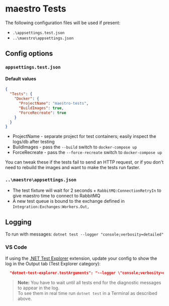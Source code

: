 # maestro Tests

The following configuration files will be used if present:

- `.\appsettings.test.json`
- `..\maestro\appsettings.json`

## Config options

### `appsettings.test.json`

#### Default values

```json
{
  "Tests": {
    "Docker": {
      "ProjectName": "maestro-tests",
      "BuildImages": true,
      "ForceRecreate": true
    }
  }
}
```

- ProjectName - separate project for test containers; easily inspect the logs/db after testing
- BuildImages - pass the `--build` switch to `docker-compose up`
- ForceRecreate - pass the `--force-recreate` switch to `docker-compose up`

You can tweak these if the tests fail to send an HTTP request, or if you don't need to rebuild the images and want to make the tests run faster.

### `..\maestro\appsettings.json`

- The test fixture will wait for 2 seconds + `RabbitMQ:ConnectionRetryIn` to give maestro time to connect to RabbitMQ
- A new test queue is bound to the exchange defined in `Integration:Exchanges:Workers.Out,`

## Logging

To run with messages: `dotnet test --logger "console;verbosity=detailed"`

### VS Code

If using the [.NET Test Explorer](vscode:extension/formulahendry.dotnet-test-explorer) extension, update your config to show the log in the Output tab (Test Explorer category):

```json
  "dotnet-test-explorer.testArguments": "--logger \"console;verbosity=detailed\""
```

> **Note:** You have to wait until all tests end for the diagnostic messages to appear in the log. </br> To see them in real time run `dotnet test` in a Terminal as described above.
